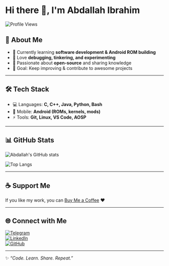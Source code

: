 # Hi there 👋, I'm Abdallah Ibrahim  

![Profile Views](https://komarev.com/ghpvc/?username=dain09&color=blue)  

## 🚀 About Me  
- 🌱 Currently learning **software development & Android ROM building**  
- 🔧 Love **debugging, tinkering, and experimenting**  
- 🚀 Passionate about **open-source** and sharing knowledge  
- 🎯 Goal: Keep improving & contribute to awesome projects  

---

## 🛠️ Tech Stack  
- 💻 Languages: **C, C++, Java, Python, Bash**  
- 📱 Mobile: **Android (ROMs, kernels, mods)**  
- ⚡ Tools: **Git, Linux, VS Code, AOSP**  

---

## 📊 GitHub Stats  
![Abdallah's GitHub stats](https://github-readme-stats.vercel.app/api?username=dain09&show_icons=true&theme=tokyonight)  

![Top Langs](https://github-readme-stats.vercel.app/api/top-langs/?username=dain09&layout=compact&theme=tokyonight)  

---

## ☕ Support Me  
If you like my work, you can [Buy Me a Coffee](https://www.buymeacoffee.com/d_ai_n) ❤️  

---

## 🌐 Connect with Me  
[![Telegram](https://img.shields.io/badge/Telegram-2CA5E0?style=for-the-badge&logo=telegram&logoColor=white)](https://t.me/d_ai_n)  
[![LinkedIn](https://img.shields.io/badge/LinkedIn-0077B5?style=for-the-badge&logo=linkedin&logoColor=white)](https://www.linkedin.com/in/abdollah-ibrahim-12a024388/)  
[![GitHub](https://img.shields.io/badge/GitHub-100000?style=for-the-badge&logo=github&logoColor=white)](https://github.com/dain09)  

---

✨ *“Code. Learn. Share. Repeat.”*  
